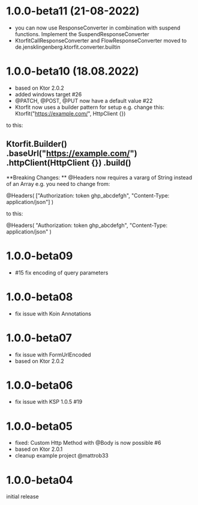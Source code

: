 1.0.0-beta11 (21-08-2022)
========================================

- you can now use ResponseConverter in combination with suspend functions. Implement the SuspendResponseConverter
- KtorfitCallResponseConverter and FlowResponseConverter moved to de.jensklingenberg.ktorfit.converter.builtin


1.0.0-beta10 (18.08.2022)
========================================

- based on Ktor 2.0.2
- added windows target #26
- @PATCH, @POST, @PUT now have a default value #22
- Ktorfit now uses a builder pattern for setup
 e.g. change this: 
  Ktorfit("https://example.com/", HttpClient {})

to this: 

Ktorfit.Builder()
.baseUrl("https://example.com/")
.httpClient(HttpClient {})
.build()
- 
**Breaking Changes: **
@Headers now requires a vararg of String instead of an Array
e.g. you need to change from:

@Headers(
["Authorization: token ghp_abcdefgh",
"Content-Type: application/json"]
)

to this:

@Headers(
"Authorization: token ghp_abcdefgh",
"Content-Type: application/json"
)

1.0.0-beta09
========================================
- #15 fix encoding of query parameters

1.0.0-beta08
========================================
- fix issue with Koin Annotations


1.0.0-beta07
========================================
- fix issue with FormUrlEncoded
- based on Ktor 2.0.2

1.0.0-beta06
========================================
- fix issue with KSP 1.0.5 #19

1.0.0-beta05
========================================
- fixed: Custom Http Method with @Body is now possible #6
- based on Ktor 2.0.1
- cleanup example project @mattrob33

1.0.0-beta04
========================================
initial release
